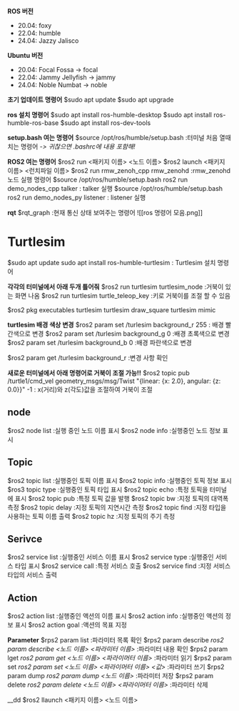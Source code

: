 
__ROS 버전__
- 20.04: foxy
- 22.04: humble
- 24.04: Jazzy Jalisco

__Ubuntu 버전__
- 20.04: Focal Fossa -> focal
- 22.04: Jammy Jellyfish -> jammy
- 24.04: Noble Numbat -> noble
 
__초기 업데이트 명령어__ 
$sudo apt update
$sudo apt upgrade

__ros 설치 명령어__
$sudo apt install ros-humble-desktop
$sudo apt install ros-humble-ros-base
$sudo apt install ros-dev-tools

__setup.bash 여는 명령어__
$source /opt/ros/humble/setup.bash
:터미널 처음 열때 치는 명령어
*-> 귀찮으면 .bashrc에 내용 포함해!*

__ROS2 여는 명령어__
$ros2 run <패키지 이름> <노드 이름>
$ros2 launch <패키지 이름> <런치파일 이름>
$ros2 run rmw_zenoh_cpp rmw_zenohd
:rmw_zenohd노드 실행 명령어
$source /opt/ros/humble/setup.bash
ros2 run demo_nodes_cpp talker
: talker 실행
$source /opt/ros/humble/setup.bash
ros2 run demo_nodes_py listener
: listener 실행

__rqt__
$rqt_graph
:현재 통신 상태 보여주는 명령어
![[ros 명령어 모음.png]]

# Turtlesim
$sudo apt update
sudo apt install ros-humble-turtlesim
: Turtlesim 설치 명령어

__각각의 터미널에서 아래 두개 틀어줘__
$ros2 run turtlesim turtlesim_node
:거북이 있는 화면 나옴
$ros2 run turtlesim turtle_teleop_key
:키로 거북이를 조절 할 수 있음

$ros2 pkg executables turtlesim
turtlesim draw_square
turtlesim mimic

__turtlesim 배경 색상 변경__
$ros2 param set /turlesim background_r 255
: 배경 빨간색으로 변경
$ros2 param set /turlesim background_g 0
:배경 초록색으로 변경
$ros2 param set /turlesim background_b 0
:배경 파란색으로 변경

$ros2 param get /turlesim background_r
:변경 사항 확인

__새로운 터미널에서 아래 명령어로 거북이 조절 가능!!__
$ros2 topic pub /turtle1/cmd_vel geometry_msgs/msg/Twist "{linear: {x: 2.0}, angular: {z: 0.0}}" -1
: x(거리)와 z(각도)값을 조절하여 거북이 조절

## __node__
$ros2 node list
:실행 중인 노드 이름 표시
$ros2 node info
:실행중인 노드 정보 표시

## __Topic__
$ros2 topic list
:실행중인 토픽 이름 표시
$ros2 topic info
:실행중인 토픽 정보 표시
$ros3 topic type
:실행중인 토픽 타입 표시
$ros2 topic echo
:특정 토픽을 터미널에 표시
$ros2 topic pub
:특정 토픽 값을 발행
$ros2 topic bw
:지정 토픽의 대역폭 측정
$ros2 topic delay
:지정 토픽의 지연시간 측정
$ros2 topic find
:지정 타입을 사용하는 토픽 이름 출력
$ros2 topic hz
:지정 토픽의 주기 측정

## __Serivce__
$ros2 service list
:실행중인 서비스 이름 표시
$ros2 service type
:실행중인 서비스 타입 표시
$ros2 service call
:특정 서비스 호출
$ros2 service find
:지정 서비스 타입의 서비스 출력

## __Action__
$ros2 action list
:실행중인 액션의 이름 표시
$ros2 action info
:실행중인 액션의 정보 표시
$ros2 action goal
:액션의 목표 지정

__Parameter__
$rps2 param list
:파라미터 목록 확인
$rps2 param describe
	*ros2 param describe <노드 이름> <파라미터 이름>*
:파라미터 내용 확인
$rps2 param lget
	*ros2 param get <노드 이름> <파라이머터 이름>*
:파라미터 읽기
$rps2 param set
	*ros2 param set <노드 이름> <파라이머터 이름> <값>*
:파라미터 쓰기
$rps2 param dump
	*ros2 param dump <노드 이름>*
:파라미터 저장
$rps2 param delete
	*ros2 param delete <노드 이름> <파라이머터 이름>*
:파라미터 삭제



__dd
$ros2 llaunch <패키지 이름> <노드 이름>